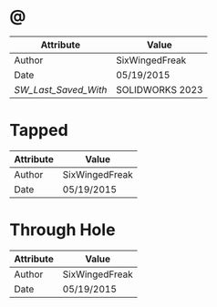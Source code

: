 # @
| Attribute | Value |
| ---  | ---     |
| Author | SixWingedFreak |
| Date | 05/19/2015 |
| _SW_Last_Saved_With_ | SOLIDWORKS 2023 |
# Tapped
| Attribute | Value |
| ---  | ---     |
| Author | SixWingedFreak |
| Date | 05/19/2015 |
# Through Hole
| Attribute | Value |
| ---  | ---     |
| Author | SixWingedFreak |
| Date | 05/19/2015 |
